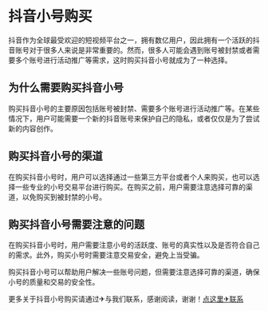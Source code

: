 # 抖音小号购买

抖音作为全球最受欢迎的短视频平台之一，拥有数亿用户，因此拥有一个活跃的抖音账号对于很多人来说是非常重要的。然而，很多人可能会遇到账号被封禁或者需要多个账号进行活动推广等需求，这时购买抖音小号就成为了一种选择。

## 为什么需要购买抖音小号

购买抖音小号的主要原因包括账号被封禁、需要多个账号进行活动推广等。在某些情况下，用户可能需要一个新的抖音账号来保护自己的隐私，或者仅仅是为了尝试新的内容创作。

## 购买抖音小号的渠道

在购买抖音小号时，用户可以选择通过一些第三方平台或者个人来购买，也可以选择一些专业的小号交易平台进行购买。在购买之前，用户需要注意选择可靠的渠道，以免购买到被封禁的小号。

## 购买抖音小号需要注意的问题

在购买抖音小号时，用户需要注意小号的活跃度、账号的真实性以及是否符合自己的需求。此外，购买小号时需要注意交易安全，避免上当受骗。

购买抖音小号可以帮助用户解决一些账号问题，但需要注意选择可靠的渠道，确保小号的质量和交易的安全性。

更多关于抖音小号购买请通过✈与我们联系，感谢阅读，谢谢！[点这里✈联系](https://sms.k02.cc)